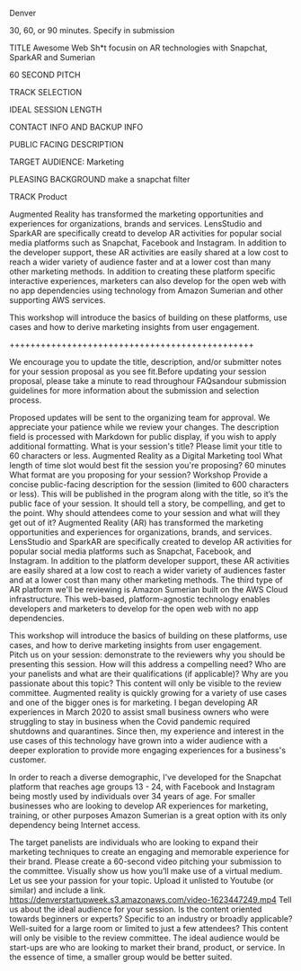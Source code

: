 Denver

30, 60, or 90 minutes.  Specify in submission

TITLE
	Awesome Web Sh*t focusin on AR technologies with Snapchat, SparkAR and Sumerian

60 SECOND PITCH 

TRACK SELECTION


IDEAL SESSION LENGTH

CONTACT INFO AND BACKUP INFO

PUBLIC FACING DESCRIPTION

TARGET AUDIENCE:  Marketing

PLEASING BACKGROUND
	make a snapchat filter


TRACK
	Product
	

Augmented Reality has transformed the marketing opportunities and experiences for organizations, brands and services.  LensStudio and SparkAR are specifically creatd to develop AR activities for popular social media platforms such as Snapchat, Facebook and Instagram.  In addition to the developer support, these AR activities are easily shared at a low cost to reach a wider variety of audience faster and at a lower cost than many other marketing methods.  In addition to creating these platform specific interactive experiences, marketers can also develop for the open web with no app dependencies using technology from Amazon Sumerian and other supporting AWS services.

This workshop will introduce the basics of building on these platforms, use cases and how to derive marketing insights from user engagement.  



+++++++++++++++++++++++++++++++++++++++++++++++

We encourage you to update the title, description, and/or submitter notes for your session proposal as you see fit.Before updating your session proposal, please take a minute to read throughour FAQsandour submission guidelines for more information about the submission and selection process.

Proposed updates will be sent to the organizing team for approval. We appreciate your patience while we review your changes.
The description field is processed with Markdown for public display, if you wish to apply additional formatting.
What is your session's title? Please limit your title to 60 characters or less.
Augmented Reality as a Digital Marketing tool
What length of time slot would best fit the session you're proposing?
60 minutes
What format are you proposing for your session?
Workshop
Provide a concise public-facing description for the session (limited to 600 characters or less). This will be published in the program along with the title, so it’s the public face of your session. It should tell a story, be compelling, and get to the point. Why should attendees come to your session and what will they get out of it?
Augmented Reality (AR) has transformed the marketing opportunities and experiences for organizations, brands, and services.  LensStudio and SparkAR are specifically created to develop AR activities for popular social media platforms such as Snapchat, Facebook, and Instagram.  In addition to the platform developer support, these AR activities are easily shared at a low cost to reach a wider variety of audiences faster and at a lower cost than many other marketing methods.  The third type of AR platform we'll be reviewing is Amazon Sumerian built on the AWS Cloud infrastructure.  This web-based, platform-agnostic technology enables developers and marketers to develop for the open web with no app dependencies.

This workshop will introduce the basics of building on these platforms, use cases, and how to derive marketing insights from user engagement.  
Pitch us on your session: demonstrate to the reviewers why you should be presenting this session. How will this address a compelling need? Who are your panelists and what are their qualifications (if applicable)? Why are you passionate about this topic? This content will only be visible to the review committee.
Augmented reality is quickly growing for a variety of use cases and one of the bigger ones is for marketing.  I began developing AR experiences in March 2020 to assist small business owners who were struggling to stay in business when the Covid pandemic required shutdowns and quarantines.  Since then, my experience and interest in the use cases of this technology have grown into a wider audience with a deeper exploration to provide more engaging experiences for a business's customer.  

In order to reach a diverse demographic, I've developed for the Snapchat platform that reaches age groups 13 - 24, with Facebook and Instagram being mostly used by individuals over 34 years of age.  For smaller businesses who are looking to develop AR experiences for marketing, training, or other purposes Amazon Sumerian is a great option with its only dependency being Internet access. 

The target panelists are individuals who are looking to expand their marketing techniques to create an engaging and memorable experience for their brand.
Please create a 60-second video pitching your submission to the committee. Visually show us how you’ll make use of a virtual medium. Let us see your passion for your topic. Upload it unlisted to Youtube (or similar) and include a link.
https://denverstartupweek.s3.amazonaws.com/video-1623447249.mp4
Tell us about the ideal audience for your session. Is the content oriented towards beginners or experts? Specific to an industry or broadly applicable? Well-suited for a large room or limited to just a few attendees? This content will only be visible to the review committee.
The ideal audience would be start-ups are who are looking to market their brand, product, or service.  In the essence of time, a smaller group would be better suited.



